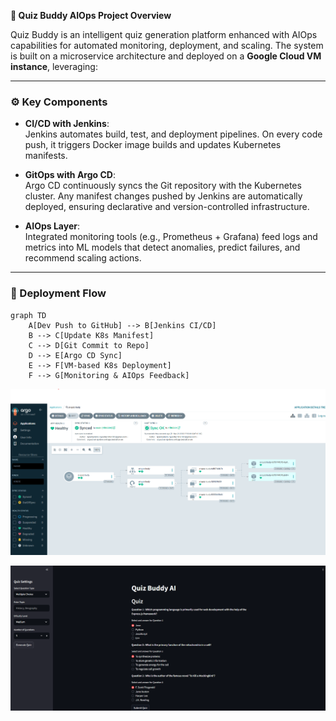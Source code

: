 **🧠 Quiz Buddy AIOps Project Overview**

Quiz Buddy is an intelligent quiz generation platform enhanced with AIOps capabilities for automated monitoring, deployment, and scaling. The system is built on a microservice architecture and deployed on a **Google Cloud VM instance**, leveraging:

---

### ⚙️ Key Components

- **CI/CD with Jenkins**:  
  Jenkins automates build, test, and deployment pipelines. On every code push, it triggers Docker image builds and updates Kubernetes manifests.

- **GitOps with Argo CD**:  
  Argo CD continuously syncs the Git repository with the Kubernetes cluster. Any manifest changes pushed by Jenkins are automatically deployed, ensuring declarative and version-controlled infrastructure.

- **AIOps Layer**:  
  Integrated monitoring tools (e.g., Prometheus + Grafana) feed logs and metrics into ML models that detect anomalies, predict failures, and recommend scaling actions.

---

### 🧬 Deployment Flow

```mermaid
graph TD
    A[Dev Push to GitHub] --> B[Jenkins CI/CD]
    B --> C[Update K8s Manifest]
    C --> D[Git Commit to Repo]
    D --> E[Argo CD Sync]
    E --> F[VM-based K8s Deployment]
    F --> G[Monitoring & AIOps Feedback]
```

![GitOps](image.png)

![AI Quiz Budy App](image-1.png)
